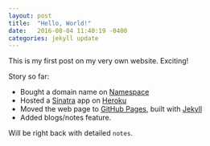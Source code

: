 ```yaml
---
layout: post
title:  "Hello, World!"
date:   2016-08-04 11:40:19 -0400
categories: jekyll update
---
```

This is my first post on my very own website. Exciting!

Story so far:
  - Bought a domain name on [Namespace][namespace-home]
  - Hosted a [Sinatra][sinatra-home] app on [Heroku][heroku-home]
  - Moved the web page to [GitHub Pages][github-pages], built with [Jekyll][jekyll-home]
  - Added blogs/notes feature.


Will be right back with detailed `notes`.

[github-pages]: https://pages.github.com/
[heroku-home]: http://heroku.com/
[jekyll-home]: https://jekyllrb.com/
[namespace-home]: https://www.namecheap.com/?aff=103149
[sinatra-home]: http://www.sinatrarb.com/

